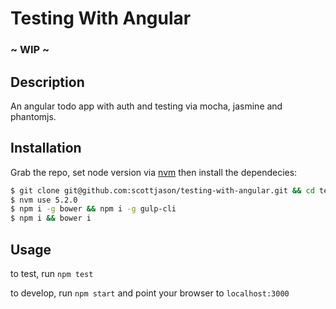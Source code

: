 # Testing With Angular

### ~ WIP ~

## Description
An angular todo app with auth and testing via mocha, jasmine and phantomjs.


## Installation

Grab the repo, set node version via [nvm](https://github.com/creationix/nvm) then install the dependecies:

```sh
$ git clone git@github.com:scottjason/testing-with-angular.git && cd testing-with-angular
$ nvm use 5.2.0
$ npm i -g bower && npm i -g gulp-cli
$ npm i && bower i
```

## Usage

to test, run `npm test`

to develop, run `npm start` and point your browser to `localhost:3000`